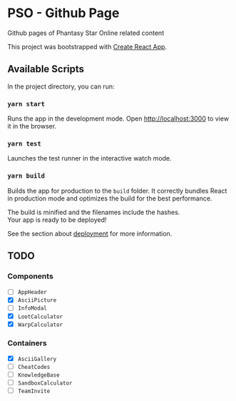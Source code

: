 # PSO - Github Page

Github pages of Phantasy Star Online related content

This project was bootstrapped with [Create React App](https://github.com/facebook/create-react-app).

## Available Scripts

In the project directory, you can run:

### `yarn start`

Runs the app in the development mode. 
Open [http://localhost:3000](http://localhost:3000) to view it in the browser.

### `yarn test`

Launches the test runner in the interactive watch mode.

### `yarn build`

Builds the app for production to the `build` folder.
It correctly bundles React in production mode and optimizes the build for the best performance.

The build is minified and the filenames include the hashes.\
Your app is ready to be deployed!

See the section about [deployment](https://facebook.github.io/create-react-app/docs/deployment) for more information.

## TODO

### Components

- [ ] `AppHeader`
- [x] `AsciiPicture`
- [ ] `InfoModal`
- [x] `LootCalculator`
- [x] `WarpCalculator`

### Containers

- [x] `AsciiGallery`
- [ ] `CheatCodes`
- [ ] `KnowledgeBase`
- [ ] `SandboxCalculator`
- [ ] `TeamInvite`
